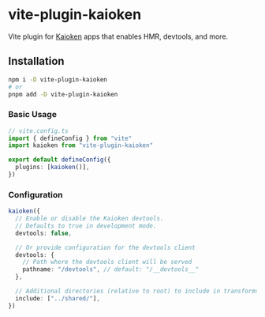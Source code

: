 # vite-plugin-kaioken

Vite plugin for <a href="https://kaioken.dev">Kaioken</a> apps that enables HMR, devtools, and more.

## Installation

```bash
npm i -D vite-plugin-kaioken
# or
pnpm add -D vite-plugin-kaioken
```

### Basic Usage

```ts
// vite.config.ts
import { defineConfig } from "vite"
import kaioken from "vite-plugin-kaioken"

export default defineConfig({
  plugins: [kaioken()],
})
```

### Configuration

```ts
kaioken({
  // Enable or disable the Kaioken devtools.
  // Defaults to true in development mode.
  devtools: false,

  // Or provide configuration for the devtools client
  devtools: {
    // Path where the devtools client will be served
    pathname: "/devtools", // default: "/__devtools__"
  },

  // Additional directories (relative to root) to include in transforms.
  include: ["../shared/"],
})
```

